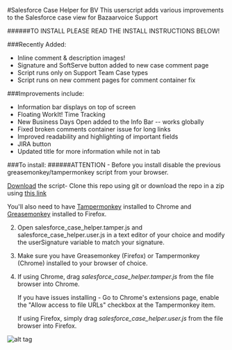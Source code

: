 #Salesforce Case Helper for BV
This userscript adds various improvements to the Salesforce case view for Bazaarvoice Support

######TO INSTALL PLEASE READ THE INSTALL INSTRUCTIONS BELOW!

###Recently Added:
* Inline comment & description images!
* Signature and SoftServe button added to new case comment page
* Script runs only on Support Team Case types
* Script runs on new comment pages for comment container fix

###Improvements include:

* Information bar displays on top of screen
* Floating WorkIt! Time Tracking
* New Business Days Open added to the Info Bar -- works globally
* Fixed broken comments container issue for long links
* Improved readability and highlighting of important fields
* JIRA button
* Updated title for more information while not in tab
  
###To install:
######ATTENTION - Before you install disable the previous greasemonkey/tampermonkey script from your browser. 

[Download](https://github.com/pwillia7/salesforce_case_helper/archive/master.zip) the script- Clone this repo using git or download the repo in a zip using [this link](https://github.com/pwillia7/salesforce_case_helper/archive/master.zip)

You'll also need to have [Tampermonkey](https://chrome.google.com/webstore/detail/tampermonkey/dhdgffkkebhmkfjojejmpbldmpobfkfo?hl=en) installed to Chrome and [Greasemonkey](https://addons.mozilla.org/en-US/firefox/addon/greasemonkey/) installed to Firefox.


2. Open salesforce_case_helper.tamper.js and salesforce_case_helper.user.js in a text editor of your choice and modify the userSignature variable to match your signature.

3. Make sure you have Greasemonkey (Firefox) or Tampermonkey (Chrome) installed to your browser of choice.

4. If using Chrome, drag *salesforce_case_helper.tamper.js* from the file browser into Chrome. 

   If you have issues installing - Go to Chrome's extensions page, enable the "Allow access to file URLs" checkbox at the Tampermonkey item. 

   If using Firefox, simply drag *salesforce_case_helper.user.js* from the file browser into Firefox.

![alt tag](https://raw.github.com/pwillia7/salesforce_case_helper/master/screenshot.png)

